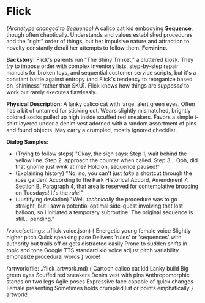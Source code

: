 # Flick

*(Archetype changed to Sequence)* A calico cat kid embodying **Sequence**, though often chaotically. Understands and values established procedures and the "right" order of things, but her impulsive nature and attraction to novelty constantly derail her attempts to follow them. **Feminine**.

**Backstory:** Flick's parents run "The Shiny Trinket," a cluttered kiosk. They *try* to impose order with complex inventory lists, step-by-step repair manuals for broken toys, and sequential customer service scripts, but it's a constant battle against entropy (and Flick's tendency to reorganize based on 'shininess' rather than SKU). Flick knows how things are *supposed* to work but rarely executes flawlessly.

**Physical Description:** A lanky calico cat with large, alert green eyes. Often has a bit of untamed fur sticking out. Wears slightly mismatched, brightly colored socks pulled up high inside scuffed red sneakers. Favors a simple t-shirt layered under a denim vest adorned with a random assortment of pins and found objects. May carry a crumpled, mostly ignored checklist.

**Dialog Samples:**
*   (Trying to follow steps) "Okay, the sign says: Step 1, wait behind the yellow line. Step 2, approach the counter when called. Step 3... Ooh, did that gnome just *wink* at me? Hold on, sequence paused!"
*   (Explaining history) "No, no, you can't just *take* a shortcut through the rose garden! According to the Park Historical Accord, Amendment 7, Section B, Paragraph 4, that area is reserved for contemplative brooding on Tuesdays! It's the *rule*!"
*   (Justifying deviation) "Well, *technically* the procedure was to go straight, but I saw a potential optimal side-quest involving that lost balloon, so I initiated a temporary subroutine. The original sequence is still... pending."

/voice(settings: ./flick_voice.json) {
    Energetic young female voice Slightly higher pitch Quick speaking pace Delivers 'rules' or 'sequences' with authority but trails off or gets distracted easily Prone to sudden shifts in topic and tone Google TTS standard kid voice adjust pitch variability emphasize procedural words
} voice!

/artwork(file: ./flick_artwork.md) {
    Cartoon calico cat kid Lanky build Big green eyes Scuffed red sneakers Denim vest with pins Anthropomorphic stands on two legs Agile poses Expressive face capable of quick changes Female presenting Sometimes holds crumpled list or points emphatically
} artwork!